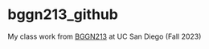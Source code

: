 # bggn213_github
My class work from [BGGN213](https://bioboot.github.io/bggn213_F23/schedule/#15) at UC San Diego (Fall 2023)

